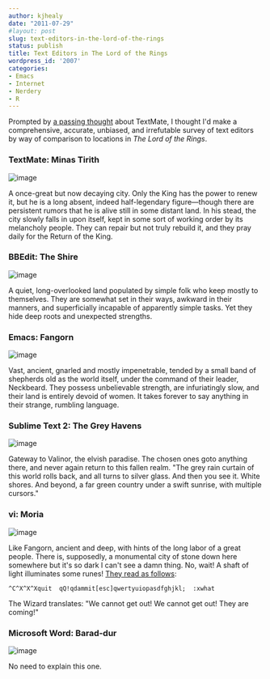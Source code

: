 ```yaml
---
author: kjhealy
date: "2011-07-29"
#layout: post
slug: text-editors-in-the-lord-of-the-rings
status: publish
title: Text Editors in The Lord of the Rings
wordpress_id: '2007'
categories:
- Emacs
- Internet
- Nerdery
- R
---
```


Prompted by [a passing thought](https://twitter.com/#!/kjhealy/status/97107896885719041) about TextMate, I thought I'd make a comprehensive, accurate, unbiased, and irrefutable survey of text editors by way of comparison to locations in *The Lord of the Rings*.

### TextMate: Minas Tirith

![image](https://kieranhealy.org/files/misc/minastirith.jpg)

A once-great but now decaying city. Only the King has the power to renew it, but he is a long absent, indeed half-legendary figure—though there are persistent rumors that he is alive still in some distant land. In his stead, the city slowly falls in upon itself, kept in some sort of working order by its melancholy people. They can repair but not truly rebuild it, and they pray daily for the Return of the King.

### BBEdit: The Shire

![image](https://kieranhealy.org/files/misc/shire.jpg)

A quiet, long-overlooked land populated by simple folk who keep mostly to themselves. They are somewhat set in their ways, awkward in their manners, and superficially incapable of apparently simple tasks. Yet they hide deep roots and unexpected strengths.

### Emacs: Fangorn

![image](https://kieranhealy.org/files/misc/fangorn.jpg)

Vast, ancient, gnarled and mostly impenetrable, tended by a small band of shepherds old as the world itself, under the command of their leader, Neckbeard. They possess unbelievable strength, are infuriatingly slow, and their land is entirely devoid of women. It takes forever to say anything in their strange, rumbling language.

### Sublime Text 2: The Grey Havens

![image](https://kieranhealy.org/files/misc/greyhavens.jpg)

Gateway to Valinor, the elvish paradise. The chosen ones goto anything there, and never again return to this fallen realm. "The grey rain curtain of this world rolls back, and all turns to silver glass. And then you see it. White shores. And beyond, a far green country under a swift sunrise, with multiple cursors."

### vi: Moria

![image](https://kieranhealy.org/files/misc/moria.jpg)

Like Fangorn, ancient and deep, with hints of the long labor of a great people. There is, supposedly, a monumental city of stone down here somewhere but it's so dark I can't see a damn thing. No, wait! A shaft of light illuminates some runes! [They read as follows](http://bash.org/?795779):

`^C^X^X^Xquit  qQ!qdammit[esc]qwertyuiopasdfghjkl;  :xwhat`

The Wizard translates: "We cannot get out! We cannot get out! They are coming!"

### Microsoft Word: Barad-dur

![image](https://kieranhealy.org/files/misc/baraddur.jpg)

No need to explain this one.
